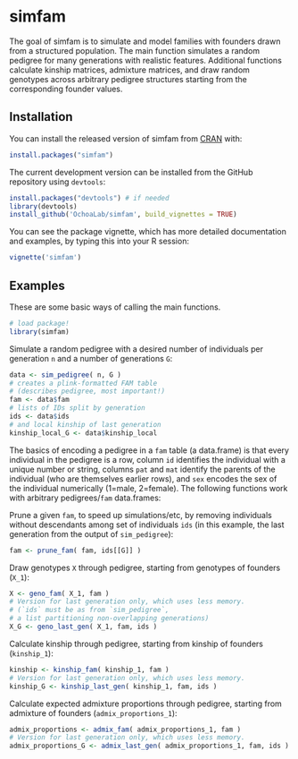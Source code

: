 # simfam

The goal of simfam is to simulate and model families with founders drawn from a structured population.
The main function simulates a random pedigree for many generations with realistic features.
Additional functions calculate kinship matrices, admixture matrices, and draw random genotypes across arbitrary pedigree structures starting from the corresponding founder values.

## Installation

You can install the released version of simfam from [CRAN](https://CRAN.R-project.org) with:
``` r
install.packages("simfam")
```

The current development version can be installed from the GitHub repository using `devtools`:
```R
install.packages("devtools") # if needed
library(devtools)
install_github('OchoaLab/simfam', build_vignettes = TRUE)
```

You can see the package vignette, which has more detailed documentation and examples, by typing this into your R session:
```R
vignette('simfam')
```

## Examples

These are some basic ways of calling the main functions.

``` r
# load package!
library(simfam)
```

Simulate a random pedigree with a desired number of individuals per generation `n` and a number of generations `G`:
```r
data <- sim_pedigree( n, G )
# creates a plink-formatted FAM table
# (describes pedigree, most important!)
fam <- data$fam
# lists of IDs split by generation
ids <- data$ids
# and local kinship of last generation
kinship_local_G <- data$kinship_local
```

The basics of encoding a pedigree in a `fam` table (a data.frame) is that every individual in the pedigree is a row, column `id` identifies the individual with a unique number or string, columns `pat` and `mat` identify the parents of the individual (who are themselves earlier rows), and `sex` encodes the sex of the individual numerically (1=male, 2=female).
The following functions work with arbitrary pedigrees/`fam` data.frames:

Prune a given `fam`, to speed up simulations/etc, by removing individuals without descendants among set of individuals `ids` (in this example, the last generation from the output of `sim_pedigree`):
```r
fam <- prune_fam( fam, ids[[G]] )
```

Draw genotypes `X` through pedigree, starting from genotypes of founders (`X_1`):
```r
X <- geno_fam( X_1, fam )
# Version for last generation only, which uses less memory.
# (`ids` must be as from `sim_pedigree`,
# a list partitioning non-overlapping generations)
X_G <- geno_last_gen( X_1, fam, ids )
```

Calculate kinship through pedigree, starting from kinship of founders (`kinship_1`):
```r
kinship <- kinship_fam( kinship_1, fam )
# Version for last generation only, which uses less memory.
kinship_G <- kinship_last_gen( kinship_1, fam, ids )
```

Calculate expected admixture proportions through pedigree, starting from admixture of founders (`admix_proportions_1`):
```r
admix_proportions <- admix_fam( admix_proportions_1, fam )
# Version for last generation only, which uses less memory.
admix_proportions_G <- admix_last_gen( admix_proportions_1, fam, ids )
```


